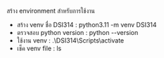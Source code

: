 สร้าง environment สำหรับการใช้งาน 
- สร้าง venv ชื่อ DSI314 : python3.11 -m venv DSI314
- ตรวจสอบ python version : python --version
- ใช้งาน venv : .\DSI314\Scripts\activate
- เช็ค venv file : ls

